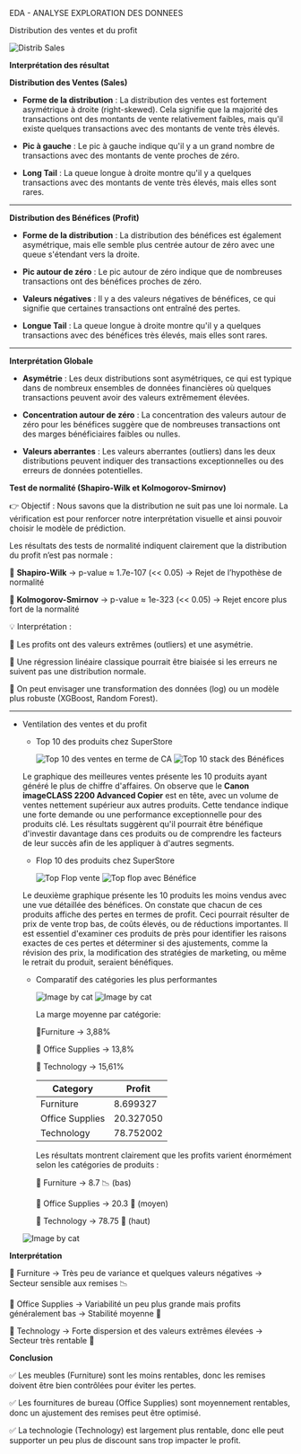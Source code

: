  EDA -  ANALYSE EXPLORATION DES DONNEES 

Distribution des ventes et du profit 
 
   ![Distrib Sales](https://github.com/user-attachments/assets/2ad01135-b02c-45bb-83b7-8bad555aaa10)


   **Interprétation des résultat**


   **Distribution des Ventes (Sales)**

   - **Forme de la distribution** : La distribution des ventes est fortement asymétrique à droite (right-skewed). Cela signifie que la majorité des transactions ont des montants de vente relativement faibles, mais qu'il existe quelques transactions avec des montants de vente très élevés.

   - **Pic à gauche** : Le pic à gauche indique qu'il y a un grand nombre de transactions avec des montants de vente proches de zéro.

   - **Long Tail** : La queue longue à droite montre qu'il y a quelques transactions avec des montants de vente très élevés, mais elles sont rares.

---

   **Distribution des Bénéfices (Profit)**

   - **Forme de la distribution** : La distribution des bénéfices est également asymétrique, mais elle semble plus centrée autour de zéro avec une queue s'étendant vers la droite.

   - **Pic autour de zéro** : Le pic autour de zéro indique que de nombreuses transactions ont des bénéfices proches de zéro.

   - **Valeurs négatives** : Il y a des valeurs négatives de bénéfices, ce qui signifie que certaines transactions ont entraîné des pertes.

   - **Longue Tail** : La queue longue à droite montre qu'il y a quelques transactions avec des bénéfices très élevés, mais elles sont rares.

---

   **Interprétation Globale**

   - **Asymétrie** : Les deux distributions sont asymétriques, ce qui est typique dans de nombreux ensembles de données financières où quelques transactions peuvent avoir des valeurs extrêmement élevées.

   - **Concentration autour de zéro** : La concentration des valeurs autour de zéro pour les bénéfices suggère que de nombreuses transactions ont des marges bénéficiaires faibles ou nulles.

   - **Valeurs aberrantes** : Les valeurs aberrantes (outliers) dans les deux distributions peuvent indiquer des transactions exceptionnelles ou des erreurs de données potentielles.

   **Test de normalité (Shapiro-Wilk et Kolmogorov-Smirnov)**

   👉 Objectif : Nous savons que la distribution ne suit pas une loi normale. La vérification est pour renforcer notre interprétation visuelle et ainsi pouvoir choisir le modèle de prédiction.

   Les résultats des tests de normalité indiquent clairement que la distribution du profit n’est pas normale :

   📌 **Shapiro-Wilk** → p-value ≈ 1.7e-107 (<< 0.05) → Rejet de l’hypothèse de normalité
 
   📌 **Kolmogorov-Smirnov** → p-value ≈ 1e-323 (<< 0.05) → Rejet encore plus fort de la normalité

   💡 Interprétation : 

   🔹 Les profits ont des valeurs extrêmes (outliers) et une asymétrie.

🔹 Une régression linéaire classique pourrait être biaisée si les erreurs ne suivent pas une distribution normale.

🔹 On peut envisager une transformation des données (log) ou un modèle plus robuste (XGBoost, Random Forest).






--------------------------------------------------------------------------------------------------------------------------------
- Ventilation des ventes et du profit
  - Top 10 des produits chez SuperStore
    
    ![Top 10 des ventes en terme de CA](Picture%20for%20README/Top%2010%20ventes.png)
    ![Top 10 stack des Bénéfices](Picture%20for%20README/Top%2010%20stack%20Benef.png)

  Le graphique des meilleures ventes présente les 10 produits ayant généré le plus de chiffre d'affaires. On observe que le **Canon imageCLASS 2200 Advanced Copier** est en tête, avec un volume de ventes nettement supérieur aux autres produits. Cette tendance indique une forte demande ou une performance exceptionnelle pour des produits clé. Les résultats suggèrent qu'il pourrait être bénéfique d'investir davantage dans ces produits ou de comprendre les facteurs de leur succès afin de les appliquer à d'autres segments.
  
    - Flop 10 des produits chez SuperStore
     
      ![Top Flop vente](Picture%20for%20README/Top%20Flop%20vente.png)
      ![Top flop avec Bénéfice](Picture%20for%20README/Top%20flop%20avec%20Benef.png)

  Le deuxième graphique présente les 10 produits les moins vendus avec une vue détaillée des bénéfices. On constate que chacun de ces produits affiche des pertes en termes de profit. Ceci pourrait résulter de prix de vente trop bas, de coûts élevés, ou de réductions importantes. Il est essentiel d'examiner ces produits de près pour identifier les raisons exactes de ces pertes et déterminer si des ajustements, comme la révision des prix, la modification des stratégies de marketing, ou même le retrait du produit, seraient bénéfiques.

    - Comparatif des catégories les plus performantes
       
        ![Image by cat](Picture%20for%20README/by%20cat.png)
        ![Image by cat](Picture%20for%20README/marge%20by%20cat.png)       
      
      La marge moyenne par catégorie:
 
      📌Furniture → 3,88%

      📌 Office Supplies → 13,8%

      📌 Technology → 15,61%


      | **Category** | **Profit** |
      | --- | --- |
      | Furniture | 8.699327 |
      | Office Supplies | 20.327050 |
      | Technology | 78.752002 |

      Les résultats montrent clairement que les profits varient énormément selon les catégories de produits :

      📌 Furniture → 8.7 📉 (bas)

      📌 Office Supplies → 20.3 🔄 (moyen)

      📌 Technology → 78.75 🚀 (haut)

   ![Image by cat](Picture%20for%20README/rep%20mar.png)       


**Interprétation**

   📌 Furniture → Très peu de variance et quelques valeurs négatives → Secteur sensible aux remises 📉

   📌 Office Supplies → Variabilité un peu plus grande mais profits généralement bas → Stabilité moyenne 🔄

   📌 Technology → Forte dispersion et des valeurs extrêmes élevées → Secteur très rentable 🚀

**Conclusion**

   ✅ Les meubles (Furniture) sont les moins rentables, donc les remises doivent être bien contrôlées pour éviter les pertes.

   ✅ Les fournitures de bureau (Office Supplies) sont moyennement rentables, donc un ajustement des remises peut être optimisé.

   ✅ La technologie (Technology) est largement plus rentable, donc elle peut supporter un peu plus de discount sans trop impacter le profit.


